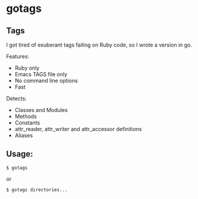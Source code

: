 # gotags

## Tags

I got tired of exuberant tags failing on Ruby code, so I wrote a
version in go.

Features:

* Ruby only
* Emacs TAGS file only
* No command line options
* Fast

Detects:

* Classes and Modules
* Methods
* Constants
* attr_reader, attr_writer and attr_accessor definitions
* Aliases

## Usage:

```
$ gotags
```

or

```
$ gotags directories...
```
